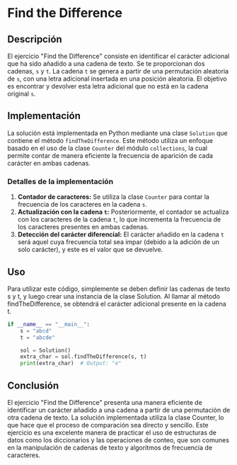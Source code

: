 # Find the Difference

## Descripción

El ejercicio "Find the Difference" consiste en identificar el carácter adicional que ha sido añadido a una cadena de texto. Se te proporcionan dos cadenas, `s` y `t`. La cadena `t` se genera a partir de una permutación aleatoria de `s`, con una letra adicional insertada en una posición aleatoria. El objetivo es encontrar y devolver esta letra adicional que no está en la cadena original `s`.

## Implementación

La solución está implementada en Python mediante una clase `Solution` que contiene el método `findTheDifference`. Este método utiliza un enfoque basado en el uso de la clase `Counter` del módulo `collections`, la cual permite contar de manera eficiente la frecuencia de aparición de cada carácter en ambas cadenas.

### Detalles de la implementación

1. **Contador de caracteres:** Se utiliza la clase `Counter` para contar la frecuencia de los caracteres en la cadena `s`.
2. **Actualización con la cadena `t`:** Posteriormente, el contador se actualiza con los caracteres de la cadena `t`, lo que incrementa la frecuencia de los caracteres presentes en ambas cadenas.
3. **Detección del carácter diferencial:** El carácter añadido en la cadena `t` será aquel cuya frecuencia total sea impar (debido a la adición de un solo carácter), y este es el valor que se devuelve.

## Uso

Para utilizar este código, simplemente se deben definir las cadenas de texto s y t, y luego crear una instancia de la clase Solution. Al llamar al método findTheDifference, se obtendrá el carácter adicional presente en la cadena t.

```python
if __name__ == "__main__":
    s = "abcd"
    t = "abcde"

    sol = Solution()
    extra_char = sol.findTheDifference(s, t)
    print(extra_char)  # Output: "e"
```

## Conclusión

El ejercicio "Find the Difference" presenta una manera eficiente de identificar un carácter añadido a una cadena a partir de una permutación de otra cadena de texto. La solución implementada utiliza la clase Counter, lo que hace que el proceso de comparación sea directo y sencillo. Este ejercicio es una excelente manera de practicar el uso de estructuras de datos como los diccionarios y las operaciones de conteo, que son comunes en la manipulación de cadenas de texto y algoritmos de frecuencia de caracteres.
